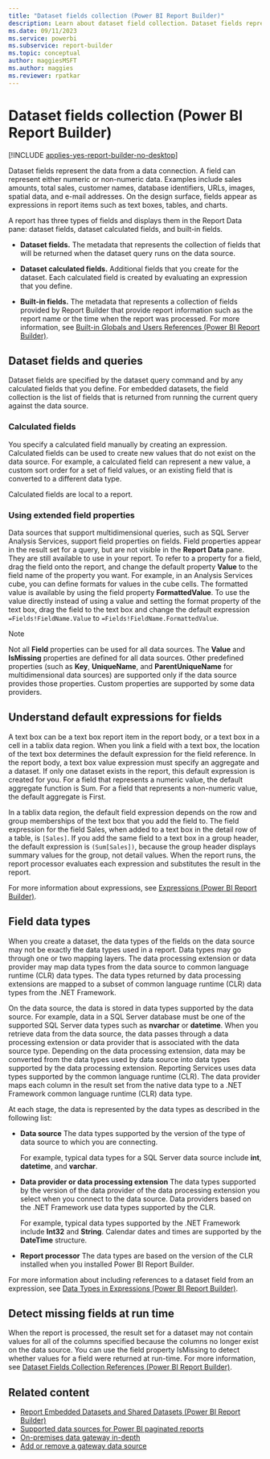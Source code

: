 ```yaml
---
title: "Dataset fields collection (Power BI Report Builder)"
description: Learn about dataset field collection. Dataset fields represent the data from a data connection. A field can represent either numeric or non-numeric data.
ms.date: 09/11/2023
ms.service: powerbi
ms.subservice: report-builder
ms.topic: conceptual
author: maggiesMSFT
ms.author: maggies
ms.reviewer: rpatkar
---
```

# Dataset fields collection (Power BI Report Builder)

[!INCLUDE [applies-yes-report-builder-no-desktop](../../includes/applies-yes-report-builder-no-desktop.md)]

  Dataset fields represent the data from a data connection. A field can represent either numeric or non-numeric data. Examples include sales amounts, total sales, customer names, database identifiers, URLs, images, spatial data, and e-mail addresses. On the design surface, fields appear as expressions in report items such as text boxes, tables, and charts.  
  
 A report has three types of fields and displays them in the Report Data pane: dataset fields, dataset calculated fields, and built-in fields.  
  
- **Dataset fields.** The metadata that represents the collection of fields that will be returned when the dataset query runs on the data source.  
  
- **Dataset calculated fields.** Additional fields that you create for the dataset. Each calculated field is created by evaluating an expression that you define.  
  
- **Built-in fields.** The metadata that represents a collection of fields provided by Report Builder that provide report information such as the report name or the time when the report was processed. For more information, see [Built-in Globals and Users References &#40;Power BI Report Builder&#41;](../expressions/built-in-collections-built-in-globals-and-users-references-report-builder.md).

  
##  <a name="Fields"></a> Dataset fields and queries

 Dataset fields are specified by the dataset query command and by any calculated fields that you define. For embedded datasets, the field collection is the list of fields that is returned from running the current query against the data source.  
  
  
### Calculated fields

 You specify a calculated field manually by creating an expression. Calculated fields can be used to create new values that do not exist on the data source. For example, a calculated field can represent a new value, a custom sort order for a set of field values, or an existing field that is converted to a different data type.  
  
 Calculated fields are local to a report.


### Using extended field properties

 Data sources that support multidimensional queries, such as SQL Server Analysis Services, support field properties on fields. Field properties appear in the result set for a query, but are not visible in the **Report Data** pane. They are still available to use in your report. To refer to a property for a field, drag the field onto the report, and change the default property **Value** to the field name of the property you want. For example, in an Analysis Services cube, you can define formats for values in the cube cells. The formatted value is available by using the field property **FormattedValue**. To use the value directly instead of using a value and setting the format property of the text box, drag the field to the text box and change the default expression `=Fields!FieldName.Value` to `=Fields!FieldName.FormattedValue`.  
  
> [!NOTE]
> Not all **Field** properties can be used for all data sources. The **Value** and **IsMissing** properties are defined for all data sources. Other predefined properties (such as **Key**, **UniqueName**, and **ParentUniqueName** for multidimensional data sources) are supported only if the data source provides those properties. Custom properties are supported by some data providers. 
  
  
##  <a name="Defaults"></a> Understand default expressions for fields

 A text box can be a text box report item in the report body, or a text box in a cell in a tablix data region. When you link a field with a text box, the location of the text box determines the default expression for the field reference. In the report body, a text box value expression must specify an aggregate and a dataset. If only one dataset exists in the report, this default expression is created for you. For a field that represents a numeric value, the default aggregate function is Sum. For a field that represents a non-numeric value, the default aggregate is First.  
  
 In a tablix data region, the default field expression depends on the row and group memberships of the text box that you add the field to. The field expression for the field Sales, when added to a text box in the detail row of a table, is `[Sales]`. If you add the same field to a text box in a group header, the default expression is `(Sum[Sales])`, because the group header displays summary values for the group, not detail values. When the report runs, the report processor evaluates each expression and substitutes the result in the report.  
  
 For more information about expressions, see [Expressions &#40;Power BI Report Builder&#41;](../expressions/expression-uses-reports-report-builder.md).
  
  
##  <a name="DataTypes"></a> Field data types  
 When you create a dataset, the data types of the fields on the data source may not be exactly the data types used in a report. Data types may go through one or two mapping layers. The data processing extension or data provider may map data types from the data source to common language runtime (CLR) data types. The data types returned by data processing extensions are mapped to a subset of common language runtime (CLR) data types from the .NET Framework.  
  
 On the data source, the data is stored in data types supported by the data source. For example, data in a SQL Server database must be one of the supported SQL Server data types such as **nvarchar** or **datetime**. When you retrieve data from the data source, the data passes through a data processing extension or data provider that is associated with the data source type. Depending on the data processing extension, data may be converted from the data types used by data source into data types supported by the data processing extension. Reporting Services uses data types supported by the common language runtime (CLR). The data provider maps each column in the result set from the native data type to a .NET Framework common language runtime (CLR) data type.  
  
 At each stage, the data is represented by the data types as described in the following list:  
  
- **Data source** The data types supported by the version of the type of data source to which you are connecting.  
  
     For example, typical data types for a SQL Server data source include **int**, **datetime**, and **varchar**.  
  
- **Data provider or data processing extension** The data types supported by the version of the data provider of the data processing extension you select when you connect to the data source. Data providers based on the .NET Framework use data types supported by the CLR.
  
     For example, typical data types supported by the .NET Framework include **Int32** and **String**. Calendar dates and times are supported by the **DateTime** structure.
  
- **Report processor** The data types are based on the version of the CLR installed when you installed Power BI Report Builder.  

 For more information about including references to a dataset field from an expression, see [Data Types in Expressions &#40;Power BI Report Builder&#41;](../expressions/data-types-expressions-report-builder.md).
  
  
##  <a name="MissingFields"></a> Detect missing fields at run time  
 When the report is processed, the result set for a dataset may not contain values for all of the columns specified because the columns no longer exist on the data source. You can use the field property IsMissing to detect whether values for a field were returned at run-time. For more information, see [Dataset Fields Collection References &#40;Power BI Report Builder&#41;](../expressions/built-in-collections-dataset-fields-collection-references-report-builder.md).
  
## Related content

- [Report Embedded Datasets and Shared Datasets &#40;Power BI Report Builder&#41;](../report-data/report-embedded-datasets-report-builder.md)
- [Supported data sources for Power BI paginated reports](../paginated-reports-data-sources.md)
- [On-premises data gateway in-depth](../../connect-data/service-gateway-onprem-indepth.md)
- [Add or remove a gateway data source](../../connect-data/service-gateway-data-sources.md)

